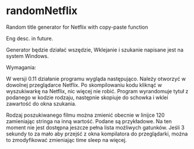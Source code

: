 # randomNetflix
Random title generator for Netflix with copy-paste function

Eng desc. in future.

Generator będzie działać wszędzie,
Wklejanie i szukanie napisane jest na system Windows.


Wymagania: <dopisz>
  
W wersji 0.11 działanie programu wygląda następująco. 
Należy otworzyć w dowolnej przeglądarce Netflix.
Po skompilowaniu kodu kliknąć w wyszukiwarkę na Netflix, nic więcej nie robić.
Program wyrandomuje tytuł z podanego w kodzie rodzaju, następnie skopiuje do schowka i wklei zawartość do okna szukania.

Rodzaj poszukiwanego filmu można zmienić obecnie w linijce 120 zamieniając stringa na inną wartość. Podane są przykładowe. Na ten moment nie jest dostępna jeszcze pełna lista możliwych gatunków.
Jeśli 3 sekundy to za mało aby przejść z okna kompilatora do przeglądarki, można to zmodyfikować zmieniając time sleep na więcej.

